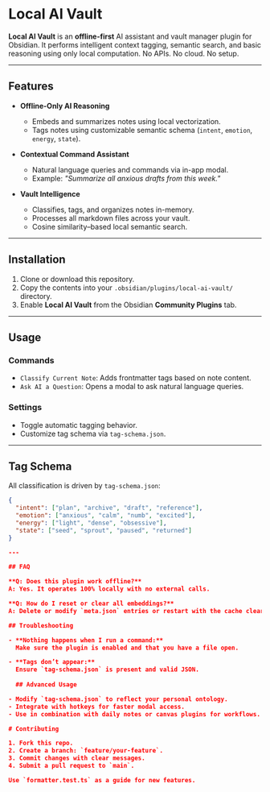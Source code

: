 # Local AI Vault

**Local AI Vault** is an **offline-first** AI assistant and vault manager plugin for Obsidian. It performs intelligent context tagging, semantic search, and basic reasoning using only local computation. No APIs. No cloud. No setup.

---

## Features

- **Offline-Only AI Reasoning**
  - Embeds and summarizes notes using local vectorization.
  - Tags notes using customizable semantic schema (`intent`, `emotion`, `energy`, `state`).

- **Contextual Command Assistant**
  - Natural language queries and commands via in-app modal.
  - Example: _"Summarize all anxious drafts from this week."_

- **Vault Intelligence**
  - Classifies, tags, and organizes notes in-memory.
  - Processes all markdown files across your vault.
  - Cosine similarity–based local semantic search.

---

## Installation

1. Clone or download this repository.
2. Copy the contents into your `.obsidian/plugins/local-ai-vault/` directory.
3. Enable **Local AI Vault** from the Obsidian **Community Plugins** tab.

---

## Usage

### Commands

- `Classify Current Note`: Adds frontmatter tags based on note content.
- `Ask AI a Question`: Opens a modal to ask natural language queries.

### Settings

- Toggle automatic tagging behavior.
- Customize tag schema via `tag-schema.json`.

---

## Tag Schema

All classification is driven by `tag-schema.json`:

```json
{
  "intent": ["plan", "archive", "draft", "reference"],
  "emotion": ["anxious", "calm", "numb", "excited"],
  "energy": ["light", "dense", "obsessive"],
  "state": ["seed", "sprout", "paused", "returned"]
}

---

## FAQ

**Q: Does this plugin work offline?**  
A: Yes. It operates 100% locally with no external calls.

**Q: How do I reset or clear all embeddings?**  
A: Delete or modify `meta.json` entries or restart with the cache cleared.

## Troubleshooting

- **Nothing happens when I run a command:**  
  Make sure the plugin is enabled and that you have a file open.

- **Tags don’t appear:**  
  Ensure `tag-schema.json` is present and valid JSON.
  
  ## Advanced Usage

- Modify `tag-schema.json` to reflect your personal ontology.
- Integrate with hotkeys for faster modal access.
- Use in combination with daily notes or canvas plugins for workflows.

# Contributing

1. Fork this repo.
2. Create a branch: `feature/your-feature`.
3. Commit changes with clear messages.
4. Submit a pull request to `main`.

Use `formatter.test.ts` as a guide for new features.